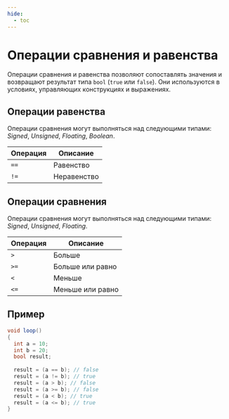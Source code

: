```yaml
---
hide:
  - toc
---
```

# Операции сравнения и равенства

Операции сравнения и равенства позволяют сопоставлять значения и возвращают результат типа `bool` (`true` или `false`). Они используются в условиях, управляющих конструкциях и выражениях.

## Операции равенства

Операции сравнения могут выполняться над следующими типами: *Signed*, *Unsigned*, *Floating*, *Boolean*.  

| Операция | Описание         |
|----------|------------------|
| `==`     | Равенство        |
| `!=`     | Неравенство      |

## Операции сравнения

Операции сравнения могут выполняться над следующими типами: *Signed*, *Unsigned*, *Floating*.  

| Операция | Описание         |
|----------|------------------|
| `>`      | Больше           |
| `>=`     | Больше или равно |
| `<`      | Меньше           |
| `<=`     | Меньше или равно |


## Пример
```cs
void loop() 
{ 
  int a = 10; 
  int b = 20; 
  bool result;
  
  result = (a == b); // false 
  result = (a != b); // true 
  result = (a > b); // false 
  result = (a >= b); // false 
  result = (a < b); // true 
  result = (a <= b); // true 
}
```